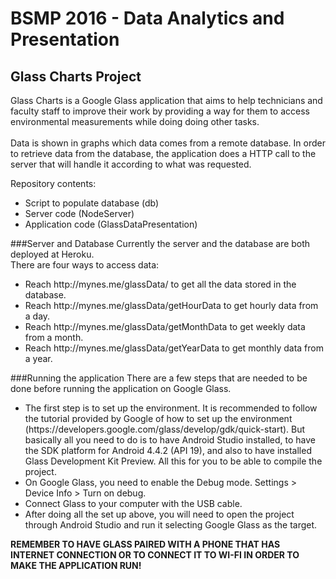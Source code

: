 # BSMP 2016 - Data Analytics and Presentation
## Glass Charts Project
Glass Charts is a Google Glass application that aims to help technicians and faculty staff to improve their work by 
providing a way for them to access environmental measurements while doing doing other tasks.
<br><br>
Data is shown in graphs which data comes from a remote database. In order to retrieve data from the database, the application does a HTTP
call to the server that will handle it according to what was requested.
<br>

Repository contents:
<ul>
<li>Script to populate database (db)</li>
<li>Server code (NodeServer)</li>
<li>Application code (GlassDataPresentation)</li>
</ul>

###Server and Database
Currently the server and the database are both deployed at Heroku.<br>
There are four ways to access data:<br>
<ul>
<li>Reach http://mynes.me/glassData/ to get all the data stored in the database.</li>
<li>Reach http://mynes.me/glassData/getHourData to get hourly data from a day.</li>
<li>Reach http://mynes.me/glassData/getMonthData to get weekly data from a month.</li>
<li>Reach http://mynes.me/glassData/getYearData to get monthly data from a year.</li>
</ul>

###Running the application
There are a few steps that are needed to be done before running the application on Google Glass.
<ul>
<li> The first step is to set up the environment. It is recommended to follow the tutorial provided by Google of how to set up the environment
(https://developers.google.com/glass/develop/gdk/quick-start). But basically all you need to do is to have Android Studio installed, to have
the SDK platform for Android 4.4.2 (API 19), and also to have installed Glass Development Kit Preview. All this for you to be able to compile the project.
</li>
<li>On Google Glass, you need to enable the Debug mode. Settings > Device Info > Turn on debug. </li>
<li>Connect Glass to your computer with the USB cable.</li>
<li>After doing all the set up above, you will need to open the project through Android Studio and run it selecting Google Glass as the target.</li>
</ul>
<b>REMEMBER TO HAVE GLASS PAIRED WITH A PHONE THAT HAS INTERNET CONNECTION OR TO CONNECT IT TO WI-FI IN ORDER TO MAKE THE APPLICATION RUN!</b>

